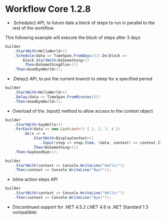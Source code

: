# Workflow Core 1.2.8

* .Schedule() API, to future date a block of steps to run in parallel to the rest of the workflow.

This following example will execute the block of steps after 3 days
```c#
builder                
    .StartWith<HelloWorld>()
    .Schedule(data => TimeSpan.FromDays(3)).Do(block => 
        block.StartWith<DoSomething>()
        .Then<DoSomethingElse>())
    .Then<GoodbyeWorld>();
```

* .Delay() API, to put the current branch to sleep for a specified period

```c#
builder                
    .StartWith<HelloWorld>()
    .Delay(data => TimeSpan.FromMinutes(5))
    .Then<GoodbyeWorld>();
```

* Overload of the .Input() method to allow access to the context object

```c#
builder
    .StartWith<SayHello>()
    .ForEach(data => new List<int>() { 1, 2, 3, 4 })
        .Do(x => x
            .StartWith<DisplayContext>()
                .Input(step => step.Item, (data, context) => context.Item)
            .Then<DoSomething>())
    .Then<SayGoodbye>();
```

```c#
builder                
    .StartWith(context => Console.WriteLine("Hello!"))
    .Then(context => Console.WriteLine("Bye!"));
```


* Inline action steps API

```c#
builder                
    .StartWith(context => Console.WriteLine("Hello!"))
    .Then(context => Console.WriteLine("Bye!"));
```

* Discontinued support for .NET 4.5.2 (.NET 4.6 is .NET Standard 1.3 compatible)
